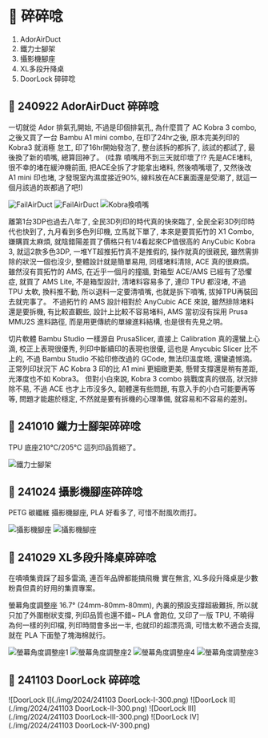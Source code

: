 # 🎡 碎碎唸

1. AdorAirDuct
1. 鐵力士腳架
1. 攝影機腳座
1. XL多段升降桌 
1. DoorLock 碎碎唸

## 🎡 240922 AdorAirDuct 碎碎唸
一切就從 Ador 排氣孔開始, 不過是印個排氣孔, 為什麼買了 AC Kobra 3 combo, 
之後又買了一台 Bambu A1 mini combo, 在印了24hr之後, 原本完美列印的 Kobra3 就消極
怠工, 印了16hr開始發泡了, 整台該拆的都拆了, 該試的都試了, 最後換了新的噴嘴, 總算回神了。
(哇靠 噴嘴用不到三天就印壞了!? 先是ACE堵料, 很不幸的堵在緩沖機前面, 
把ACE全拆了才能拿出堵料, 然後噴嘴壞了, 又然後改 A1 mini 印也堵, 
才發現室內濕度接近90%, 線料放在ACE裏面還是受潮了, 就這一個月該過的崁都過了吧!)

![FailAirDuct](./img/2024/240922-FailAirDuct2.png)
![FailAirDuct](./img/2024/240922-FailAirDuct.png)
![Kobra換噴嘴](./img/2024/241010-Kobra_Change_nozzle-300.png)

離第1台3DP也過去八年了, 全民3D列印的時代真的快來臨了, 全民全彩3D列印時代也快到了, 
九月看到多色列印機, 立馬就下單了, 本來是要買拓竹的 X1 Combo, 嫌購買太麻煩, 
就陰錯陽差買了價格只有1/4看起來CP值很高的 AnyCubic Kobra 3, 
就這2款多色3DP, 一堆YT超推拓竹真不是推假的, 操作就真的很親民, 
雖然需排除的狀況一個也沒少, 整體設計就是簡單易用, 同樣堵料清除, ACE 真的很麻煩。
雖然沒有買拓竹的 AMS, 在近乎一個月的撞牆, 對箱型 ACE/AMS 已經有了恐懼症, 
就買了 AMS Lite, 不是箱型設計, 清堵料容易多了, 連印 TPU 都沒堵, 不過 TPU 太軟, 
換料推不動, 所以退料一定要清噴嘴, 也就是拆下噴嘴, 拔掉TPU再裝回去就完事了。
不過拓竹的 AMS 設計相對於 AnyCubic ACE 來說, 雖然排除堵料還是要拆機, 
有比較直觀些, 設計上比較不容易堵料, AMS 當初沒有採用 Prusa MMU2S 進料路徑, 
而是用更傳統的單線進料結構, 也是很有先見之明。

切片軟體 Bambu Studio 一樣源自 PrusaSlicer, 直接上 Calibration 真的還蠻上心滴, 
校正上表現很優秀, 列印中斷續印的表現也很優, 這也是 Anycubic Slicer 比不上的, 
不過 Bambu Studio 不給印修改過的 GCode, 無法印溫度塔, 還蠻遺憾滴。
正常列印狀況下 AC Kobra 3 印的比 A1 mini 更細緻更美, 懸臂支撐還是稍有差距, 光澤度也不如 Kobra3。
但對小白來說, Kobra 3 combo 挑戰度真的很高, 狀況排除不易, 
不過 ACE 也才上市沒多久, 韌體還有些問題, 有意入手的小白可能要再等等, 
問題才能趨於穩定, 不然就是要有拆機的心理準備, 就容易和不容易的差別。

## 🎡 241010 鐵力士腳架碎碎唸
TPU 底座210℃/205℃ 這列印品質絕了。

![鐵力士腳架](./img/2024/241011-TableFoot-600.png)

## 🎡 241024 攝影機腳座碎碎唸

PETG 碳纖維 攝影機腳座, PLA 好看多了, 可惜不耐風吹雨打。

![攝影機腳座](./img/2024/241101-CameraMount-scad.png)
![攝影機腳座](./img/2024/241101-CameraMount-300.png)

## 🎡 241029 XL多段升降桌碎碎唸
在嘖嘖集資踩了超多雷滴, 連百年品牌都能搞飛機 實在無言,
XL多段升降桌是少數粉貴但貴的好用的集資專案。

螢幕角度調整座 16.7° (24mm-80mm-80mm), 內裏的預設支撐超級難拆, 所以就只加了外圍樹狀支撐, 列印品質也還不錯~
PLA 會跑位, 又印了一版 TPU, 不曉得為何一樣的列印檔, 列印時間會多出一半, 也就印的超漂亮滴, 可惜太軟不適合支撐, 就在 PLA 下面墊了塊海棉就行。

![螢幕角度調整座1](./img/2024/241101-DeskHolder1-300.png)
![螢幕角度調整座2](./img/2024/241101-DeskHolder2-300.png)
![螢幕角度調整座4](./img/2024/241101-DeskHolder4-300.jpg)
![螢幕角度調整座3](./img/2024/241101-DeskHolder3-300.png)

## 🎡 241103 DoorLock 碎碎唸

![DoorLock I](./img/2024/241103 DoorLock-I-300.png)
![DoorLock II](./img/2024/241103 DoorLock-II-300.png)
![DoorLock III](./img/2024/241103 DoorLock-III-300.png)
![DoorLock IV](./img/2024/241103 DoorLock-IV-300.png)
